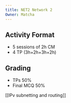 ```yaml
---
title: NET2 Network 2
Owner: Matcha
---
```

## Activity Format
- 5 sessions of 2h CM
- 4 TP (3h+2h+3h+2h)
  
## Grading
- TPs 50%
- Final MCQ 50%
  
[[IPv subnetting and routing]]